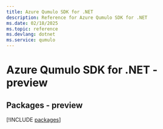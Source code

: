 ```yaml
---
title: Azure Qumulo SDK for .NET
description: Reference for Azure Qumulo SDK for .NET
ms.date: 02/18/2025
ms.topic: reference
ms.devlang: dotnet
ms.service: qumulo
---
```

# Azure Qumulo SDK for .NET - preview
## Packages - preview
[!INCLUDE [packages](qumulo-index.md)]